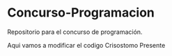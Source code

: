 # Concurso-Programacion
Repositorio para el concurso de programación.

Aqui vamos a modificar el codigo
Crisostomo Presente
